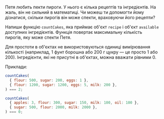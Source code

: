 Петя любить пекти пироги. У нього є кілька рецептів та інгредієнтів. На жаль, він не сильний в математиці. Чи можеш ти допомогти йому дізнатися, скільки пирогів він може спекти, враховуючи його рецепти?

Напиши функцію `countCakes`, яка приймає об'єкт `recipe` і об'єкт `available` доступних інгредієнтів. Функція повертає максимальну кількість пирогів, яку може спекти Петя.

Для простоти в об'єктах не використовуються одиниці вимірювання кількості (наприклад, 1 фунт борошна або 200 г цукру — це просто 1 або 200). Інгредієнти, які не присутні в об'єктах, можна вважати рівними 0.

Приклади:

```javascript
countCakes(
  { flour: 500, sugar: 200, eggs: 1 },
  { flour: 1200, sugar: 1200, eggs: 5, milk: 200 },
) === 2;

countCakes(
  { apples: 3, flour: 300, sugar: 150, milk: 100, oil: 100 },
  { sugar: 500, flour: 2000, milk: 2000 },
) === 0;
```
